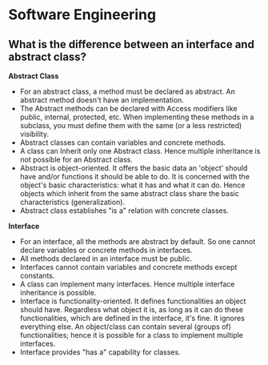 # Software Engineering

## What is the difference between an interface and abstract class?

**Abstract Class**

- For an abstract class, a method must be declared as abstract. An abstract method doesn't have an implementation.
- The Abstract methods can be declared with Access modifiers like public, internal, protected, etc. When implementing these methods in a subclass, you must define them with the same (or a less restricted) visibility.
- Abstract classes can contain variables and concrete methods.
- A class can Inherit only one Abstract class. Hence multiple inheritance is not possible for an Abstract class.
- Abstract is object-oriented. It offers the basic data an 'object' should have and/or functions it should be able to do. It is concerned with the object's basic characteristics: what it has and what it can do. Hence objects which inherit from the same abstract class share the basic characteristics (generalization).
- Abstract class establishes "is a" relation with concrete classes.

**Interface**

- For an interface, all the methods are abstract by default. So one cannot declare variables or concrete methods in interfaces.
- All methods declared in an interface must be public.
- Interfaces cannot contain variables and concrete methods except constants.
- A class can implement many interfaces. Hence multiple interface inheritance is possible.
- Interface is functionality-oriented. It defines functionalities an object should have. Regardless what object it is, as long as it can do these functionalities, which are defined in the interface, it's fine. It ignores everything else. An object/class can contain several (groups of) functionalities; hence it is possible for a class to implement multiple interfaces.
- Interface provides "has a" capability for classes.
